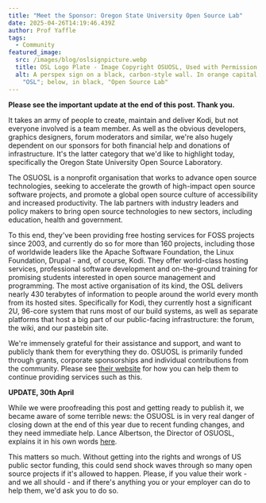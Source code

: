 ```yaml
---
title: "Meet the Sponsor: Oregon State University Open Source Lab"
date: 2025-04-26T14:19:46.439Z
author: Prof Yaffle
tags:
  - Community
featured_image:
  src: /images/blog/oslsignpicture.webp
  title: OSL Logo Plate - Image Copyright OSUOSL, Used with Permission
  alt: A perspex sign on a black, carbon-style wall. In orange capital letters,
    "OSL"; below, in black, "Open Source Lab"
---
```

**Please see the important update at the end of this post. Thank you.**

It takes an army of people to create, maintain and deliver Kodi, but not everyone involved is a team member. As well as the obvious developers, graphics designers, forum moderators and similar, we're also hugely dependent on our sponsors for both financial help and donations of infrastructure. It's the latter category that we'd like to highlight today, specifically the Oregon State University Open Source Laboratory.

The OSUOSL is a nonprofit organisation that works to advance open source technologies, seeking to accelerate the growth of high-impact open source software projects, and promote a global open source culture of accessibility and increased productivity. The lab partners with industry leaders and policy makers to bring open source technologies to new sectors, including education, health and government.

To this end, they've been providing free hosting services for FOSS projects since 2003, and currently do so for more than 160 projects, including those of worldwide leaders like the Apache Software Foundation, the Linux Foundation, Drupal - and, of course, Kodi. They offer world-class hosting services, professional software development and on-the-ground training for promising students interested in open source management and programming. The most active organisation of its kind, the OSL delivers nearly 430 terabytes of information to people around the world every month from its hosted sites. Specifically for Kodi, they currently host a significant 2U, 96-core system that runs most of our build systems, as well as separate platforms that host a big part of our public-facing infrastructure: the forum, the wiki, and our pastebin site.

We're immensely grateful for their assistance and support, and want to publicly thank them for everything they do. OSUOSL is primarily funded through grants, corporate sponsorships and individual contributions from the community. Please see [their website](https://osuosl.org/donate/) for how you can help them to continue providing services such as this.

**UPDATE, 30th April**

While we were proofreading this post and getting ready to publish it, we became aware of some terrible news: the OSUOSL is in very real danger of closing down at the end of this year due to recent funding changes, and they need immediate help. Lance Albertson, the Director of OSUOSL, explains it in his own words [here](https://osuosl.org/blog/osl-future/).

This matters so much. Without getting into the rights and wrongs of US public sector funding, this could send shock waves through so many open source projects if it's allowed to happen. Please, if you value their work - and we all should - and if there's anything you or your employer can do to help them, we'd ask you to do so.